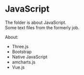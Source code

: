 # JavaScript
The folder is about JavaScript.<br/>
Some text files from the formerly job.

About:
* Three.js
* Bootstrap
* Native JavaScript
* amcharts.js
* Vue.js


